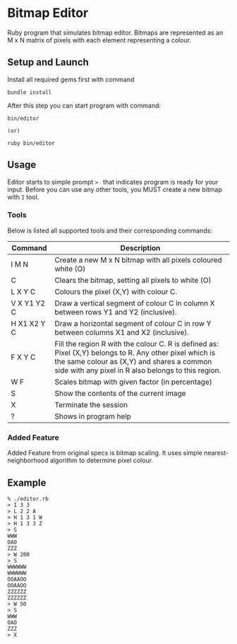# Bitmap Editor

Ruby program that simulates bitmap editor. Bitmaps are represented as an M x N
matrix of pixels with each element representing a colour.

## Setup and Launch

Install all required gems first with command

    bundle install

After this step you can start program with command:

    bin/editor

    (or)

    ruby bin/editor

## Usage

Editor starts to simple prompt `> ` that indicates program is ready for your
input. Before you can use any other tools, you MUST create a new bitmap with `I`
tool.

### Tools

Below is listed all supported tools and their corresponding commands:

| Command     | Description |
| ----------- | ----------- |
| I M N       | Create a new M x N bitmap with all pixels coloured white (O) |
| C           | Clears the bitmap, setting all pixels to white (O) |
| L X Y C     | Colours the pixel (X,Y) with colour C. |
| V X Y1 Y2 C | Draw a vertical segment of colour C in column X between rows Y1 and Y2 (inclusive). |
| H X1 X2 Y C | Draw a horizontal segment of colour C in row Y between columns X1 and X2 (inclusive). |
| F X Y C     | Fill the region R with the colour C. R is defined as: Pixel (X,Y) belongs to R. Any other pixel which is the same colour as (X,Y) and shares a common side with any pixel in R also belongs to this region. |
| W F         | Scales bitmap with given factor (in percentage) |
| S           | Show the contents of the current image |
| X           | Terminate the session |
| ?           | Shows in program help |

### Added Feature

Added Feature from original specs is bitmap scaling. It uses simple
nearest-neighborhood algorithm to determine pixel colour.

## Example

    % ./editor.rb
    > I 3 3
    > L 2 2 A
    > H 1 3 1 W
    > H 1 3 3 Z
    > S
    WWW
    OAO
    ZZZ
    > W 200
    > S
    WWWWWW
    WWWWWW
    OOAAOO
    OOAAOO
    ZZZZZZ
    ZZZZZZ
    > W 50
    > S
    WWW
    OAO
    ZZZ
    > X
